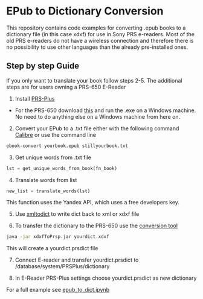 # EPub to Dictionary Conversion

This repository contains code examples for converting .epub books to a dictionary file (in this case xdxf) for use in Sony PRS e-readers. Most of the old PRS e-readers do not have a wireless connection and therefore there is no possibility to use other languages than the already pre-installed ones.

## Step by step Guide
If you only want to translate your book follow steps 2-5. The additional steps are for users owning a PRS-650 E-Reader

1. Install [PRS-Plus](https://github.com/natowi/prs-plus)
  * For the PRS-650 download [this](https://github.com/natowi/prs-plus/blob/master/downloads/PRSP_650_2.1.02alpha.zip) and run the .exe on a Windows machine. No need to do anything else on a Windows machine from here on.
2. Convert your EPub to a .txt file either with the following command [Calibre](https://manual.calibre-ebook.com/conversion.html) or use the command line
```sh
ebook-convert yourbook.epub stillyourbook.txt
```
3. Get unique words from .txt file
```python
lst = get_unique_words_from_book(fn_book)
```
4. Translate words from list
```python
new_list = translate_words(lst)
```
This function uses the Yandex API, which uses a free developers key.

5. Use [xmltodict](https://github.com/martinblech/xmltodict) to write dict back to xml or xdxf file

6. To transfer the dictionary to the PRS-650 use the [conversion tool](https://github.com/natowi/prs-plus/blob/master/downloads/xdxfToPrsp_1.01b.zip)
```sh
java -jar xdxfToPrsp.jar yourdict.xdxf
```
This will create a yourdict.prsdict file

7. Connect E-reader and transfer yourdict.prsdict to /database/system/PRSPlus/dictionary

8. In E-Reader PRS-Plus settings choose yourdict.prsdict as new dictionary


For a full example see [epub_to_dict.ipynb](epub_to_dict.ipynb)
